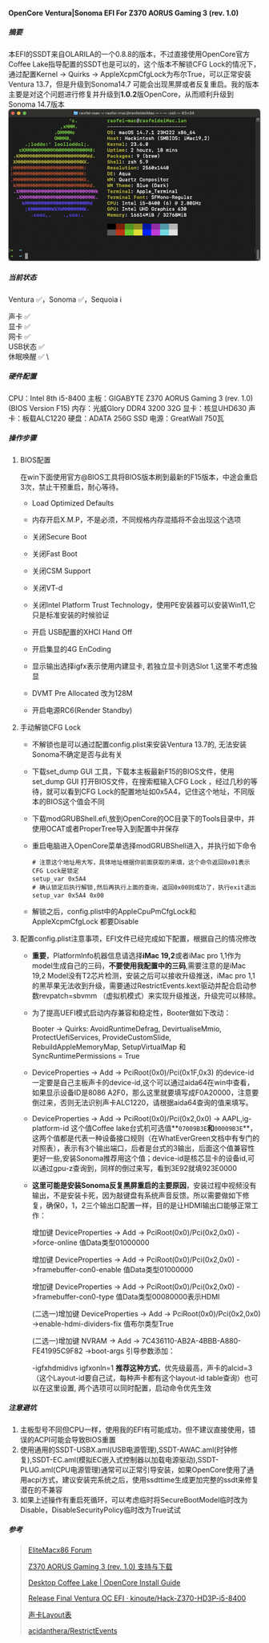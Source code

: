 #### OpenCore  Ventura|Sonoma  EFI For  Z370 AORUS Gaming 3 (rev. 1.0)  

##### 摘要

本EFI的SSDT来自OLARILA的一个0.8.8的版本，不过直接使用OpenCore官方Coffee Lake指导配置的SSDT也是可以的，这个版本不解锁CFG Lock的情况下，通过配置Kernel -> Quirks -> AppleXcpmCfgLock为布尔True，可以正常安装Ventura 13.7，但是升级到Sonoma14.7 可能会出现黑屏或者反复重启。我的版本主要是对这个问题进行修复并升级到**1.0.2**版OpenCore，从而顺利升级到Sonoma 14.7版本
![系统信息](info.png)

##### 当前状态

Ventura :white_check_mark:，Sonoma :white_check_mark:，Sequoia :information_source:

声卡				 :white_check_mark: \
显卡				 :white_check_mark: \
网卡				 :white_check_mark: \
USB状态		 :white_check_mark: \
休眠唤醒		 :white_check_mark: \

##### 硬件配置

CPU：Intel 8th i5-8400
主板：GIGABYTE Z370 AORUS Gaming 3 (rev. 1.0)  (BIOS Version F15)
内存：光威Glory DDR4 3200	32G
显卡：核显UHD630
声卡：板载ALC1220
硬盘：ADATA 256G SSD
电源：GreatWall 750瓦

##### 操作步骤

1. BIOS配置

   在win下面使用官方@BIOS工具将BIOS版本刷到最新的F15版本，中途会重启3次，禁止干预重启，耐心等待。

   + Load Optimized Defaults

   + 内存开启X.M.P，不是必须，不同规格内存混插将不会出现这个选项 

   + 关闭Secure Boot

   + 关闭Fast Boot

   + 关闭CSM Support

   + 关闭VT-d

   + 关闭Intel Platform Trust Technology，使用PE安装器可以安装Win11,它只是标准安装的时候验证

   + 开启 USB配置的XHCI Hand Off

   + 开启集显的4G EnCoding

   + 显示输出选择igfx表示使用内建显卡, 若独立显卡则选Slot 1,这里不考虑独显

   + DVMT Pre Allocated 改为128M

   + 开启电源RC6(Render Standby)

     

2. 手动解锁CFG Lock

   + 不解锁也是可以通过配置config.plist来安装Ventura 13.7的, 无法安装Sonoma不确定是否与此有关

   + 下载set_dump GUI 工具，下载本主板最新F15的BIOS文件，使用set_dump GUI 打开BIOS文件，在搜索框输入CFG Lock ，经过几秒的等待，就可以看到CFG Lock的配置地址如0x5A4，记住这个地址，不同版本的BIOS这个值会不同

   + 下载modGRUBShell.efi,放到OpenCore的OC目录下的Tools目录中，并使用OCAT或者ProperTree导入到配置中并保存

   + 重启电脑进入OpenCore菜单选择modGRUBShell进入，并执行如下命令

     ```
     # 注意这个地址用大写，具体地址根据你前面获取的来填，这个命令返回0x01表示CFG Lock是锁定
     setup_var 0x5A4
     # 确认锁定后执行解锁,然后再执行上面的查询，返回0x00则成功了，执行exit退出
     setup_var 0x5A4 0x00
     ```

   + 解锁之后，config.plist中的AppleCpuPmCfgLock和AppleXcpmCfgLock 都要Disable

     

3. 配置config.plist注意事项，EFI文件已经完成如下配置，根据自己的情况修改

   + **重要**，PlatformInfo机器信息请选择**iMac 19,2**或者iMac pro 1,1作为model生成自己的三码，**不要使用我配置中的三码**,需要注意的是iMac 19,2 Model没有T2芯片检测，安装之后可以接收升级推送，iMac pro 1,1 的黑苹果无法收到升级，需要通过RestrictEvents.kext驱动并配合启动参数revpatch=sbvmm （虚拟机模式）来实现升级推送，升级完可以移除。

   + 为了提高UEFI模式启动内存兼容和稳定性，Booter做如下改动：

     Booter -> Quirks: AvoidRuntimeDefrag, DevirtualiseMmio, ProtectUefiServices, ProvideCustomSlide, RebuildAppleMemoryMap, SetupVirtualMap 和 SyncRuntimePermissions = True

   + DeviceProperties -> Add -> PciRoot(0x0)/Pci(0x1F,0x3) 的device-id一定要是自己主板声卡的device-id,这个可以通过aida64在win中查看，如果显示设备ID是8086 A2F0，那么这里就要填写成F0A20000，注意要倒过来，否则无法识别声卡ALC1220，请根据aida64查询的值来填写。

   + DeviceProperties -> Add -> PciRoot(0x0)/Pci(0x2,0x0) -> AAPL,ig-platform-id 这个值Coffee lake台式机可选值**`07009B3E`**和**`00009B3E`**，这两个值都是代表一种设备接口规则（在WhatEverGreen文档中有专门的对照表），表示有3个输出端口，后者是台式的3输出，后面这个值兼容性更好一些,安装Sonoma推荐用这个值；device-id是核芯显卡的设备id,可以通过gpu-z查询到，同样的倒过来写，看到3E92就填923E0000

   + **这里可能是安装Sonoma反复黑屏重启的主要原因**，安装过程中视频没有输出，不是安装卡死，因为敲键盘有系统声音反馈。所以需要做如下修复，确保0，1，2三个输出口配置一样，目的是让HDMI输出口能够正常工作：

     增加键 DeviceProperties -> Add -> PciRoot(0x0)/Pci(0x2,0x0) ->force-online  值Data类型01000000

     增加键 DeviceProperties -> Add -> PciRoot(0x0)/Pci(0x2,0x0) ->framebuffer-con0-enable 值Data类型01000000

     增加键 DeviceProperties -> Add -> PciRoot(0x0)/Pci(0x2,0x0) ->framebuffer-con0-type  值Data类型00080000表示HDMI
   
     (二选一)增加键 DeviceProperties -> Add -> PciRoot(0x0)/Pci(0x2,0x0) ->enable-hdmi-dividers-fix 值布尔类型True
   
     (二选一)增加键 NVRAM -> Add -> 7C436110-AB2A-4BBB-A880-FE41995C9F82 ->boot-args 引导参数添加：
     
      -igfxhdmidivs  igfxonln=1 **推荐这种方式**，优先级最高，声卡的alcid=3 （这个Layout-id要自己试，每种声卡都有这个layout-id table查询）也可以在这里设置, 两个选项可以同时配置，启动命令优先生效
     
   

##### 注意避坑

1. 主板型号不同但CPU一样，使用我的EFI有可能成功，但不建议直接使用，错误的ACPI可能会导致BIOS重置
2. 使用通用的SSDT-USBX.aml(USB电源管理),SSDT-AWAC.aml(时钟修复),SSDT-EC.aml(模拟EC嵌入式控制器以加载电源驱动),SSDT-PLUG.aml(CPU电源管理)通常可以正常引导安装，如果OpenCore使用了通用acpi方式，建议安装完系统之后，使用ssdttime生成更加完整的ssdt来修复潜在的不兼容
3. 如果上述操作有重启死循环，可以考虑临时将SecureBootModel临时改为Disable，DisableSecurityPolicy临时改为True试试



##### 参考


> [EliteMacx86 Forum](https://elitemacx86.com/threads/gigabyte-z370-aorus-gaming-3-intel-core-i5-8400-32gb-ram-amd-rx-580-opencore.718/)
>
> [Z370 AORUS Gaming 3 (rev. 1.0) 支持与下载 ](https://www.gigabyte.cn/Motherboard/Z370-AORUS-Gaming-3-rev-10/support#support-dl-driver)
>
> [Desktop Coffee Lake | OpenCore Install Guide](https://dortania.github.io/OpenCore-Install-Guide/config.plist/coffee-lake.html#deviceproperties)
>
> [Release Final Ventura OC EFI · kinoute/Hack-Z370-HD3P-i5-8400](https://github.com/acidanthera/WhateverGreen/blob/master/Manual/FAQ.IntelHD.cn.md)
>
> [声卡Layout表](https://github.com/acidanthera/AppleALC/wiki/Supported-codecs)
>
> [acidanthera/RestrictEvents](https://github.com/acidanthera/RestrictEvents)